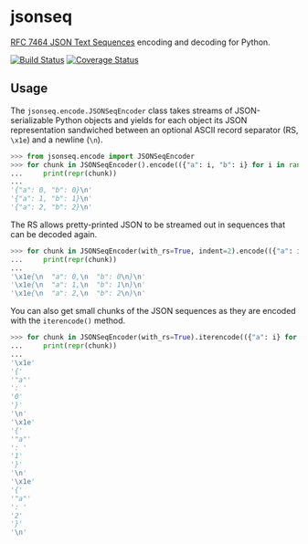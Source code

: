 # jsonseq

[RFC 7464 JSON Text Sequences](https://tools.ietf.org/html/rfc7464) encoding and decoding for Python.

[![Build
Status](https://travis-ci.com/sgillies/jsonseq.svg?branch=master)](https://travis-ci.com/sgillies/jsonseq)
[![Coverage
Status](https://coveralls.io/repos/github/sgillies/jsonseq/badge.svg?branch=master)](https://coveralls.io/github/sgillies/jsonseq?branch=master)

## Usage

The `jsonseq.encode.JSONSeqEncoder` class takes streams of JSON-serializable
Python objects and yields for each object its JSON representation sandwiched
between an optional ASCII record separator (RS, `\x1e`) and a newline (`\n`).

```python
>>> from jsonseq.encode import JSONSeqEncoder
>>> for chunk in JSONSeqEncoder().encode(({"a": i, "b": i} for i in range(3))):
...     print(repr(chunk))
...
'{"a": 0, "b": 0}\n'
'{"a": 1, "b": 1}\n'
'{"a": 2, "b": 2}\n'
```

The RS allows pretty-printed JSON to be streamed out in sequences that can be
decoded again.

```python
>>> for chunk in JSONSeqEncoder(with_rs=True, indent=2).encode(({"a": i, "b": i} for i in range(3))):
...     print(repr(chunk))
...
'\x1e{\n  "a": 0,\n  "b": 0\n}\n'
'\x1e{\n  "a": 1,\n  "b": 1\n}\n'
'\x1e{\n  "a": 2,\n  "b": 2\n}\n'
```

You can also get small chunks of the JSON sequences as they are encoded with
the `iterencode()` method.

```python
>>> for chunk in JSONSeqEncoder(with_rs=True).iterencode(({"a": i} for i in range(3))):
...     print(repr(chunk))
...
'\x1e'
'{'
'"a"'
': '
'0'
'}'
'\n'
'\x1e'
'{'
'"a"'
': '
'1'
'}'
'\n'
'\x1e'
'{'
'"a"'
': '
'2'
'}'
'\n'
```
